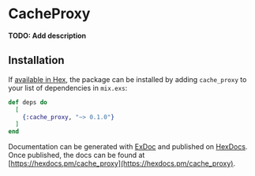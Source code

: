 # CacheProxy

**TODO: Add description**

## Installation

If [available in Hex](https://hex.pm/docs/publish), the package can be installed
by adding `cache_proxy` to your list of dependencies in `mix.exs`:

```elixir
def deps do
  [
    {:cache_proxy, "~> 0.1.0"}
  ]
end
```

Documentation can be generated with [ExDoc](https://github.com/elixir-lang/ex_doc)
and published on [HexDocs](https://hexdocs.pm). Once published, the docs can
be found at [https://hexdocs.pm/cache_proxy](https://hexdocs.pm/cache_proxy).

